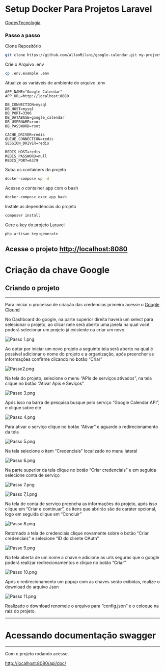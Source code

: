 
# Setup Docker Para Projetos Laravel
[GodevTecnologia](https://godevtecnologia.com.br)

### Passo a passo
Clone Repositório
```sh
git clone https://github.com/allanMilani/google-calendar.git my-project
```

Crie o Arquivo .env
```sh
cp .env.example .env
```


Atualize as variáveis de ambiente do arquivo .env
```dosini
APP_NAME="Google Calendar"
APP_URL=http://localhost:8080

DB_CONNECTION=mysql
DB_HOST=mysql
DB_PORT=3306
DB_DATABASE=google_calendar
DB_USERNAME=root
DB_PASSWORD=root

CACHE_DRIVER=redis
QUEUE_CONNECTION=redis
SESSION_DRIVER=redis

REDIS_HOST=redis
REDIS_PASSWORD=null
REDIS_PORT=6379
```


Suba os containers do projeto
```sh
docker-compose up -d
```


Acesse o container app com o bash
```sh
docker-compose exec app bash
```


Instale as dependências do projeto
```sh
composer install
```


Gere a key do projeto Laravel
```sh
php artisan key:generate
```


Acesse o projeto
[http://localhost:8080](http://localhost:8080)
---

# Criação da chave Google

## Criando o projeto

---

Para iniciar o processo de criação das credencias primeiro acesse o [Google Clound](https://console.developers.google.com/)

No Dashboard do google, na parte superior direita haverá um select para selecionar o projeto, ao clicar nele será aberto uma janela na qual você poderá selecionar um projeto já existente ou criar um novo.

![Passo 1.png](Criac%CC%A7a%CC%83o%20da%20chave%20Google%20180e7f6cd18c42b18870fd88a2f13872/Passo_1.png)

Ao optar por iniciar um novo projeto a seguinte tela será aberto na qual é possível adicionar o nome do projeto e a organização, após preencher as informações confirme clicando no botão “Criar”

![Passo2.png](Criac%CC%A7a%CC%83o%20da%20chave%20Google%20180e7f6cd18c42b18870fd88a2f13872/Passo2.png)

Na tela do projeto, selecione o menu “APIs de serviços ativados”, na tela clique no botão “Ativar Apis e Seviços”

![Passo 3.png](Criac%CC%A7a%CC%83o%20da%20chave%20Google%20180e7f6cd18c42b18870fd88a2f13872/Passo_3.png)

Após isso na barra de pesquisa busque pelo serviço “Google Calendar API”, e clique sobre ele

![Passo 4.png](Criac%CC%A7a%CC%83o%20da%20chave%20Google%20180e7f6cd18c42b18870fd88a2f13872/Passo_4.png)

Para ativar o serviço clique no botão “Ativar” e aguarde o redirecionamento da tela

![Passo 5.png](Criac%CC%A7a%CC%83o%20da%20chave%20Google%20180e7f6cd18c42b18870fd88a2f13872/Passo_5.png)

Na tela selecione o item “Credenciais” localizado no menu lateral

![Passo 6.png](Criac%CC%A7a%CC%83o%20da%20chave%20Google%20180e7f6cd18c42b18870fd88a2f13872/Passo_6.png)

Na parte superior da tela clique no botão “Criar credenciais” e em seguida selecione conta de serviço

![Passo 7.png](Criac%CC%A7a%CC%83o%20da%20chave%20Google%20180e7f6cd18c42b18870fd88a2f13872/Passo_7.png)

![Passo 7,1.png](Criac%CC%A7a%CC%83o%20da%20chave%20Google%20180e7f6cd18c42b18870fd88a2f13872/Passo_71.png)

Na tela de conta de serviço preencha as informações do projeto, após isso clique em “Criar e continuar”, os itens que abrirão são de caráter opcional, logo em seguida clique em “Concluir” 

![Passo 8.png](Criac%CC%A7a%CC%83o%20da%20chave%20Google%20180e7f6cd18c42b18870fd88a2f13872/Passo_8.png)

Retornado a tela de credenciais clique novamente sobre o botão “Criar credenciais” e selecione “ID do cliente OAuth”

![Passo 9.png](Criac%CC%A7a%CC%83o%20da%20chave%20Google%20180e7f6cd18c42b18870fd88a2f13872/Passo_9.png)

Na tela aberta de um nome a chave e adicione as urls seguras que o google poderá realizar redirecionamentos e clique no botão “Criar”

![Passo 10.png](Criac%CC%A7a%CC%83o%20da%20chave%20Google%20180e7f6cd18c42b18870fd88a2f13872/Passo_10.png)

Após o redirecionamento um popup com as chaves serão exibidas, realize o download do arquivo Json

![Passo 11.png](Criac%CC%A7a%CC%83o%20da%20chave%20Google%20180e7f6cd18c42b18870fd88a2f13872/Passo_11.png)

Realizado o download renomeie o arquivo para “config.json“ e o coloque na raiz do projeto.

---
# Acessando documentação swagger

---

Com o projeto rodando acesse.

[http://localhost:8080/api/doc/](http://localhost:880/api/doc/)